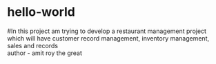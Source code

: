 # hello-world
#In this project am trying to develop a restaurant management project which will have customer record management, inventory management, sales and records
<br>
author - amit roy the great
